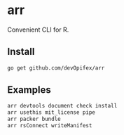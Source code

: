 # arr

Convenient CLI for R.

## Install

```bash
go get github.com/devOpifex/arr
```

## Examples

```bash
arr devtools document check install
arr usethis mit_license pipe
arr packer bundle
arr rsConnect writeManifest
```
